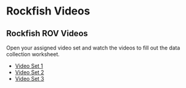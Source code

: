 # Rockfish Videos

## Rockfish ROV Videos

Open your assigned video set and watch the videos to fill out the data collection worksheet.

* [Video Set 1](./Set1.md)
* [Video Set 2](./Set2.md)
* [Video Set 3](./Set2.md)
